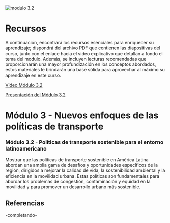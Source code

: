 ![modulo 3.2](https://github.com/roadmobility/INTRODUCCION_TRANSPORTE_SOSTENIBLE/blob/main/Modulo%203%20-%20Nuevos%20Enfoques%20de%20las%20Pol%C3%ADticas%20de%20Transporte/3.2%20Politicas%20de%20Transporte%20Sostenible%20Entorno%20Latinoamericano/Diapositiva7.PNG "modulo 3.2")

# Recursos
A continuación, encontrará los recursos esenciales para enriquecer su aprendizaje; dispondrá del archivo PDF que contienen las diapositivas del curso, junto con el enlace hacia el video explicativo que detallan a fondo el tema del modulo. Además, se incluyen lecturas recomendadas que proporcionarán una mayor profundización en los conceptos abordados, estos materiales le brindarán una base sólida para aprovechar al máximo su aprendizaje en este curso.

[Video Módulo 3.2](https://pruebacorreoescuelaingeduco-my.sharepoint.com/:v:/g/personal/monica_suarez_escuelaing_edu_co/EelD5GqnnLxElnHBpt0P6-EBlBRirpQ_2YGCw4ZzDxAXWg?nav=eyJyZWZlcnJhbEluZm8iOnsicmVmZXJyYWxBcHAiOiJPbmVEcml2ZUZvckJ1c2luZXNzIiwicmVmZXJyYWxBcHBQbGF0Zm9ybSI6IldlYiIsInJlZmVycmFsTW9kZSI6InZpZXciLCJyZWZlcnJhbFZpZXciOiJNeUZpbGVzTGlua0RpcmVjdCJ9fQ&e=tNqt9V "Video Módulo 3.2")

[Presentación del Módulo 3.2](https://github.com/roadmobility/INTRODUCCION_TRANSPORTE_SOSTENIBLE/blob/main/Modulo%203%20-%20Nuevos%20Enfoques%20de%20las%20Pol%C3%ADticas%20de%20Transporte/3.2%20Politicas%20de%20Transporte%20Sostenible%20Entorno%20Latinoamericano/3.2%20Politicas%20de%20transporte%20sostenible%20para%20el%20entorno%20Latinoamericano.pdf "Presentación del Módulo 3.2")

# **Módulo 3 - Nuevos enfoques de las políticas de transporte**
### Módulo 3.2 - Políticas de transporte sostenible para el entorno latinoamericano
Mostrar que las políticas de transporte sostenible en América Latina abordan una amplia gama de desafíos y oportunidades específicos de la región, dirigidos a mejorar la calidad de vida, la sostenibilidad ambiental y la eficiencia en la movilidad urbana. Estas políticas son fundamentales para abordar los problemas de congestión, contaminación y equidad en la movilidad y para promover un desarrollo urbano más sostenible.

## Referencias
-completando-
